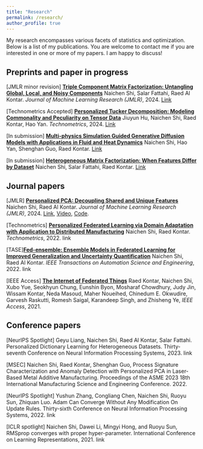 ```yaml
---
title: "Research"
permalink: /research/
author_profile: true
---
```


My research encompasses various facets of statistics and optimization. Below is a list of my publications. You are welcome to contact me if you are interested in one or more of my papers. I am happy to discuss!


## Preprints and paper in progress

[JMLR minor revision] <ins>**Triple Component Matrix Factorization: Untangling Global, Local, and Noisy Components**</ins> 
Naichen Shi, Salar Fattahi, Raed Al Kontar. *Journal of Machine Learning Research (JMLR)*, 2024. [Link](https://arxiv.org/abs/2404.07955)

[Technometrics Accepted] <ins>**Personalized Tucker Decomposition: Modeling Commonality and Peculiarity on Tensor Data**</ins> 
Jiuyun Hu, Naichen Shi, Raed Kontar, Hao Yan. *Technometrics*, 2024. [Link](https://arxiv.org/abs/2309.03439)


[In submission] <ins>**Multi-physics Simulation Guided Generative Diffusion Models with Applications in Fluid and Heat Dynamics**</ins>
Naichen Shi, Hao Yan, Shenghan Guo, Raed Kontar.
[Link](https://arxiv.org/abs/2407.17720)

[In submission] <ins>**Heterogeneous Matrix Factorization: When Features Differ by Dataset**</ins>
Naichen Shi, Salar Fattahi, Raed Kontar.
[Link](https://arxiv.org/abs/2305.17744)


## Journal papers

[JMLR] <ins>**Personalized PCA: Decoupling Shared and Unique Features**</ins> 
Naichen Shi, Raed Al Kontar. *Journal of Machine Learning Research (JMLR)*, 2024. [Link](https://www.jmlr.org/papers/v25/22-0810.html), [Video](https://www.youtube.com/watch?v=9XWY745ZFPM), [Code](https://github.com/UMDataScienceLab/Personalized_PCA).



[Technometrics] <ins>**Personalized Federated Learning via Domain Adaptation with Application to Distributed Manufacturing**</ins> 
Naichen Shi, Raed Kontar. *Technometrics*, 2022.  link 

[TASE]<ins>**Fed-ensemble: Ensemble Models in Federated Learning for Improved Generalization and Uncertainty Quantification**</ins> Naichen Shi, Raed Al Kontar. *IEEE Transactions on Automation Science and Engineering*, 2022. link 

[IEEE Access] <ins>**The Internet of Federated Things**</ins> Raed Kontar, Naichen Shi, Xubo Yue, Seokhyun Chung, Eunshin Byon, Mosharaf Chowdhury, Judy Jin, Wissam Kontar, Neda Masoud, Maher Noueihed, Chinedum E. Okwudire, Garvesh Raskutti, Romesh Saigal, Karandeep Singh, and Zhisheng Ye,  *IEEE Access*, 2021.


## Conference papers

[NeurIPS Spotlight] Geyu Liang, Naichen Shi, Raed Al Kontar, Salar Fattahi. Personalized Dictionary Learning for Heterogeneous Datasets. Thirty-seventh Conference on Neural Information Processing Systems, 2023. link 

[MSEC] Naichen Shi, Raed Kontar, Shenghan Guo, Process Signature Characterization and Anomaly Detection with Personalized PCA in Laser-Based Metal Additive Manufacturing. Proceedings of the ASME 2023 18th International Manufacturing Science and Engineering Conference. 2022.

[NeurIPS Spotlight] Yushun Zhang, Congliang Chen, Naichen Shi, Ruoyu Sun, Zhiquan Luo. Adam Can Converge Without Any Modification On Update Rules. Thirty-sixth Conference on Neural Information Processing Systems, 2022. link 

[ICLR spotlight] Naichen Shi, Dawei Li, Mingyi Hong, and Ruoyu Sun, RMSprop converges with proper hyper-parameter. International Conference on Learning Representations, 2021. link 






